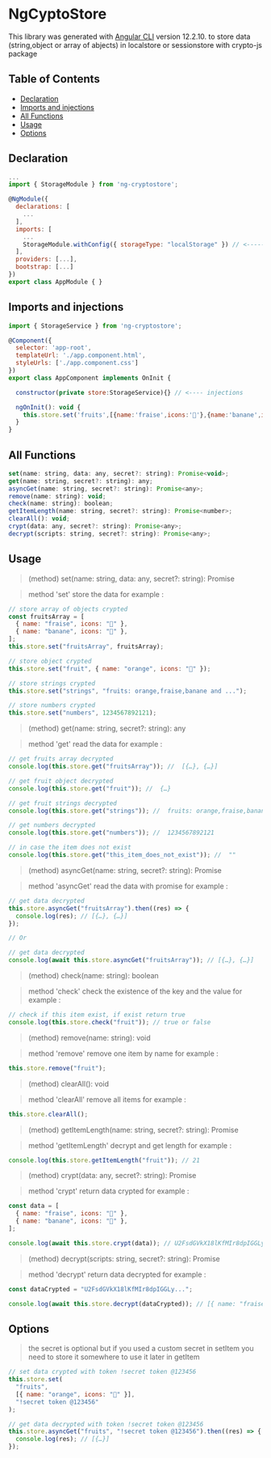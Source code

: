 # NgCyptoStore

This library was generated with [Angular CLI](https://github.com/angular/angular-cli) version 12.2.10.
to store data (string,object or array of abjects) in localstore or sessionstore with crypto-js package

## Table of Contents

- [Declaration](#Declaration)
- [Imports and injections](#Imports-and-injections)
- [All Functions](#All-Fuctions)
- [Usage](#Usage)
- [Options](#Options)

## Declaration

```js
...
import { StorageModule } from 'ng-cryptostore';

@NgModule({
  declarations: [
    ...
  ],
  imports: [
    ...
    StorageModule.withConfig({ storageType: "localStorage" }) // <----- ( localStorage or sessionStorage )
  ],
  providers: [...],
  bootstrap: [...]
})
export class AppModule { }
```

## Imports and injections

```js
import { StorageService } from 'ng-cryptostore';

@Component({
  selector: 'app-root',
  templateUrl: './app.component.html',
  styleUrls: ['./app.component.css']
})
export class AppComponent implements OnInit {

  constructor(private store:StorageService){} // <---- injections

  ngOnInit(): void {
    this.store.set('fruits',[{name:'fraise',icons:'🍓'},{name:'banane',icons:'🍌'}])
  }
}
```

## All Functions

```js
set(name: string, data: any, secret?: string): Promise<void>;
get(name: string, secret?: string): any;
asyncGet(name: string, secret?: string): Promise<any>;
remove(name: string): void;
check(name: string): boolean;
getItemLength(name: string, secret?: string): Promise<number>;
clearAll(): void;
crypt(data: any, secret?: string): Promise<any>;
decrypt(scripts: string, secret?: string): Promise<any>;
```

## Usage

> (method) set(name: string, data: any, secret?: string): Promise<void>

> method 'set' store the data
> for example :

```js
// store array of objects crypted
const fruitsArray = [
  { name: "fraise", icons: "🍓" },
  { name: "banane", icons: "🍌" },
];
this.store.set("fruitsArray", fruitsArray);

// store object crypted
this.store.set("fruit", { name: "orange", icons: "🍊" });

// store strings crypted
this.store.set("strings", "fruits: orange,fraise,banane and ...");

// store numbers crypted
this.store.set("numbers", 1234567892121);
```

> (method) get(name: string, secret?: string): any

> method 'get' read the data
> for example :

```js
// get fruits array decrypted
console.log(this.store.get("fruitsArray")); //  [{…}, {…}]

// get fruit object decrypted
console.log(this.store.get("fruit")); //  {…}

// get fruit strings decrypted
console.log(this.store.get("strings")); //  fruits: orange,fraise,banane and ...

// get numbers decrypted
console.log(this.store.get("numbers")); //  1234567892121

// in case the item does not exist
console.log(this.store.get("this_item_does_not_exist")); //  ""
```

> (method) asyncGet(name: string, secret?: string): Promise<any>

> method 'asyncGet' read the data with promise
> for example :

```js
// get data decrypted
this.store.asyncGet("fruitsArray").then((res) => {
  console.log(res); // [{…}, {…}]
});

// Or

// get data decrypted
console.log(await this.store.asyncGet("fruitsArray")); // [{…}, {…}]
```

> (method) check(name: string): boolean

> method 'check' check the existence of the key and the value
> for example :

```js
// check if this item exist, if exist return true
console.log(this.store.check("fruit")); // true or false
```

> (method) remove(name: string): void

> method 'remove' remove one item by name
> for example :

```js
this.store.remove("fruit");
```

> (method) clearAll(): void

> method 'clearAll' remove all items
> for example :

```js
this.store.clearAll();
```

> (method) getItemLength(name: string, secret?: string): Promise<number>

> method 'getItemLength' decrypt and get length
> for example :

```js
console.log(this.store.getItemLength("fruit")); // 21
```

> (method) crypt(data: any, secret?: string): Promise<any>

> method 'crypt' return data crypted
> for example :

```js
const data = [
  { name: "fraise", icons: "🍓" },
  { name: "banane", icons: "🍌" },
];

console.log(await this.store.crypt(data)); // U2FsdGVkX18lKfMIr8dpIGGLy...
```

> (method) decrypt(scripts: string, secret?: string): Promise<any>

> method 'decrypt' return data decrypted
> for example :

```js
const dataCrypted = "U2FsdGVkX18lKfMIr8dpIGGLy...";

console.log(await this.store.decrypt(dataCrypted)); // [{ name: "fraise", icons: "🍓" },{ name: "banane", icons: "🍌"}]
```

## Options

> the secret is optional but if you used a custom secret in setItem you need to store it somewhere to use it later in getItem

```js
// set data crypted with token !secret token @123456
this.store.set(
  "fruits",
  [{ name: "orange", icons: "🍊" }],
  "!secret token @123456"
);

// get data decrypted with token !secret token @123456
this.store.asyncGet("fruits", "!secret token @123456").then((res) => {
  console.log(res); // [{…}]
});
```
